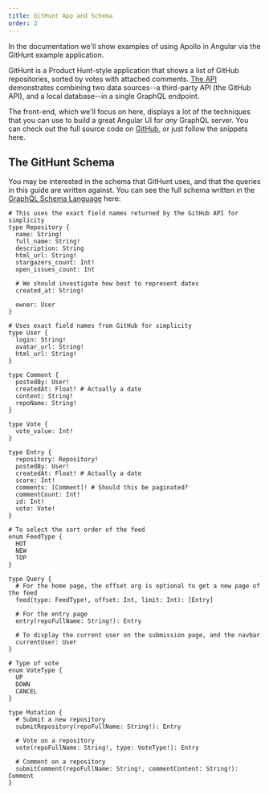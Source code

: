 ```yaml
---
title: GitHunt App and Schema
order: 3
---
```


In the documentation we'll show examples of using Apollo in Angular via the GitHunt example application.

GitHunt is a Product Hunt-style application that shows a list of GitHub repositories, sorted by votes with attached comments. [The API](https://github.com/apollographql/githunt-api) demonstrates combining two data sources--a third-party API (the GitHub API), and a local database--in a single GraphQL endpoint.

The front-end, which we'll focus on here, displays a lot of the techniques that you can use to build a great Angular UI for *any* GraphQL server. You can check out the full source code on [GitHub](https://github.com/apollographql/githunt-angular), or just follow the snippets here.


<h2 id="githunt-schema">The GitHunt Schema</h2>


You may be interested in the schema that GitHunt uses, and that the queries in this guide are written against. You can see the full schema written in the [GraphQL Schema Language](https://wehavefaces.net/graphql-shorthand-notation-cheatsheet-17cd715861b6) here:

```text
# This uses the exact field names returned by the GitHub API for simplicity
type Repository {
  name: String!
  full_name: String!
  description: String
  html_url: String!
  stargazers_count: Int!
  open_issues_count: Int

  # We should investigate how best to represent dates
  created_at: String!

  owner: User
}

# Uses exact field names from GitHub for simplicity
type User {
  login: String!
  avatar_url: String!
  html_url: String!
}

type Comment {
  postedBy: User!
  createdAt: Float! # Actually a date
  content: String!
  repoName: String!
}

type Vote {
  vote_value: Int!
}

type Entry {
  repository: Repository!
  postedBy: User!
  createdAt: Float! # Actually a date
  score: Int!
  comments: [Comment]! # Should this be paginated?
  commentCount: Int!
  id: Int!
  vote: Vote!
}

# To select the sort order of the feed
enum FeedType {
  HOT
  NEW
  TOP
}

type Query {
  # For the home page, the offset arg is optional to get a new page of the feed
  feed(type: FeedType!, offset: Int, limit: Int): [Entry]

  # For the entry page
  entry(repoFullName: String!): Entry

  # To display the current user on the submission page, and the navbar
  currentUser: User
}

# Type of vote
enum VoteType {
  UP
  DOWN
  CANCEL
}

type Mutation {
  # Submit a new repository
  submitRepository(repoFullName: String!): Entry

  # Vote on a repository
  vote(repoFullName: String!, type: VoteType!): Entry

  # Comment on a repository
  submitComment(repoFullName: String!, commentContent: String!): Comment
}
```
